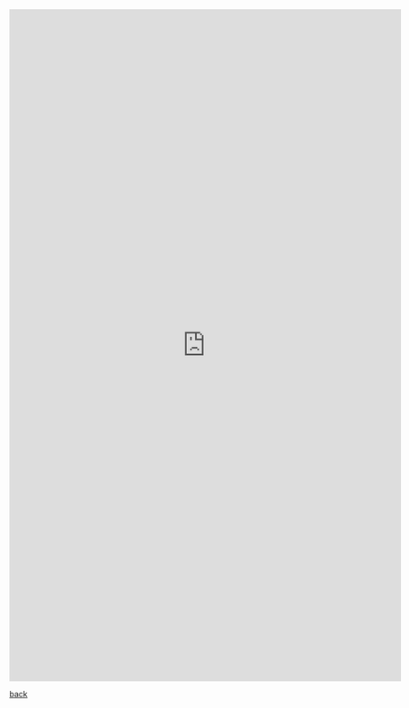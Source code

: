 

<iframe style="overflow:hidden;" src="https://docs.google.com/forms/d/e/1FAIpQLSc5QAUczsbUuFqFCKZyUC3Y8iaiHrG5lUIzpAQb9_yza9mV0A/viewform?embedded=true" width="700" height="1200" frameborder="0" marginheight="0" marginwidth="0">Loading...</iframe>

[back](./)

